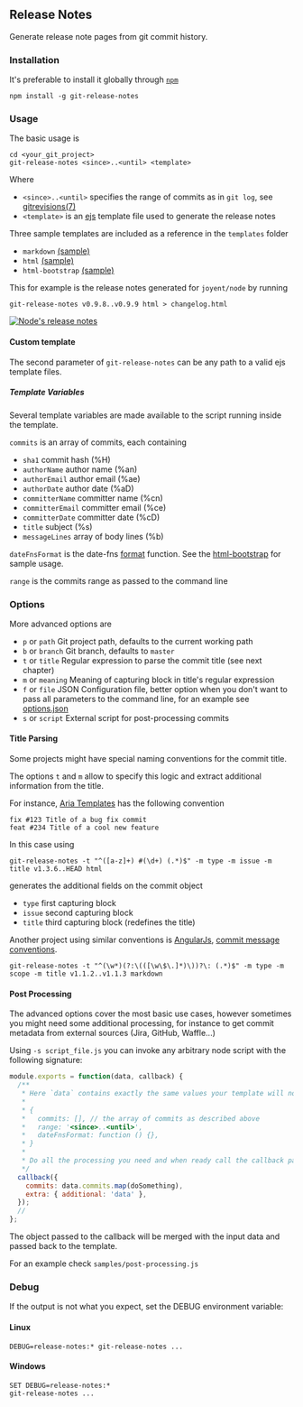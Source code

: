 ## Release Notes

Generate release note pages from git commit history.

### Installation

It's preferable to install it globally through [`npm`](https://www.npmjs.com/package/git-release-notes)

    npm install -g git-release-notes

### Usage

The basic usage is

    cd <your_git_project>
    git-release-notes <since>..<until> <template>

Where

* `<since>..<until>` specifies the range of commits as in `git log`, see [gitrevisions(7)](http://www.kernel.org/pub/software/scm/git/docs/gitrevisions.html)
* `<template>` is an [ejs](https://github.com/visionmedia/ejs) template file used to generate the release notes

Three sample templates are included as a reference in the `templates` folder

 * `markdown` [(sample)](https://github.com/ariatemplates/git-release-notes/blob/master/samples/output-markdown.md)
 * `html` [(sample)](http://htmlpreview.github.io/?https://github.com/ariatemplates/git-release-notes/blob/master/samples/output-html.html)
 * `html-bootstrap` [(sample)](http://htmlpreview.github.io/?https://github.com/ariatemplates/git-release-notes/blob/master/samples/output-html-bootstrap.html)

This for example is the release notes generated for `joyent/node` by running

    git-release-notes v0.9.8..v0.9.9 html > changelog.html

[<img src="https://github.com/ariatemplates/git-release-notes/raw/master/samples/node_thumb.png" alt="Node's release notes">](https://github.com/ariatemplates/git-release-notes/raw/master/samples/node.png)


#### Custom template

The second parameter of `git-release-notes` can be any path to a valid ejs template files.

##### Template Variables

Several template variables are made available to the script running inside the template.

`commits` is an array of commits, each containing

* `sha1` commit hash (%H)
* `authorName` author name (%an)
* `authorEmail` author email (%ae)
* `authorDate` author date (%aD)
* `committerName` committer name (%cn)
* `committerEmail` committer email (%ce)
* `committerDate` committer date (%cD)
* `title` subject (%s)
* `messageLines` array of body lines (%b)

`dateFnsFormat` is the date-fns [format](https://date-fns.org/docs/format) function. See the [html-bootstrap](https://github.com/ariatemplates/git-release-notes/blob/master/templates/html-bootstrap.ejs) for sample usage.

`range` is the commits range as passed to the command line

### Options

More advanced options are

* `p` or `path` Git project path, defaults to the current working path
* `b` or `branch` Git branch, defaults to `master`
* `t` or `title` Regular expression to parse the commit title (see next chapter)
* `m` or `meaning` Meaning of capturing block in title's regular expression
* `f` or `file` JSON Configuration file, better option when you don't want to pass all parameters to the command line, for an example see [options.json](https://github.com/ariatemplates/git-release-notes/blob/master/options.json)
* `s` or `script` External script for post-processing commits

#### Title Parsing

Some projects might have special naming conventions for the commit title.

The options `t` and `m` allow to specify this logic and extract additional information from the title.

For instance, [Aria Templates](https://github.com/ariatemplates/ariatemplates) has the following convention

    fix #123 Title of a bug fix commit
    feat #234 Title of a cool new feature

In this case using

```
git-release-notes -t "^([a-z]+) #(\d+) (.*)$" -m type -m issue -m title v1.3.6..HEAD html
```

generates the additional fields on the commit object

* `type` first capturing block
* `issue` second capturing block
* `title` third capturing block (redefines the title)


Another project using similar conventions is [AngularJs](https://github.com/angular/angular.js), [commit message conventions](https://docs.google.com/document/d/1QrDFcIiPjSLDn3EL15IJygNPiHORgU1_OOAqWjiDU5Y/edit#).

```
git-release-notes -t "^(\w*)(?:\(([\w\$\.]*)\))?\: (.*)$" -m type -m scope -m title v1.1.2..v1.1.3 markdown
```

#### Post Processing

The advanced options cover the most basic use cases, however sometimes you might need some additional processing, for instance to get commit metadata from external sources (Jira, GitHub, Waffle...)

Using `-s script_file.js` you can invoke any arbitrary node script with the following signature:

```js
module.exports = function(data, callback) {
  /**
   * Here `data` contains exactly the same values your template will normally receive. e.g.
   *
   * {
   *   commits: [], // the array of commits as described above
   *   range: '<since>..<until>',
   *   dateFnsFormat: function () {},
   * }
   *
   * Do all the processing you need and when ready call the callback passing the new data structure
   */
  callback({
    commits: data.commits.map(doSomething),
    extra: { additional: 'data' },
  });
  //
};
```

The object passed to the callback will be merged with the input data and passed back to the template.

For an example check `samples/post-processing.js`

### Debug

If the output is not what you expect, set the DEBUG environment variable:

#### Linux
    DEBUG=release-notes:* git-release-notes ...

#### Windows

    SET DEBUG=release-notes:*
    git-release-notes ...

